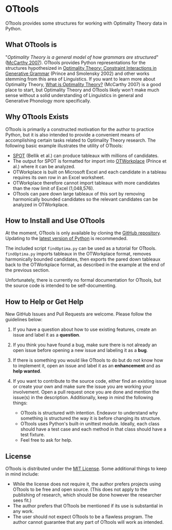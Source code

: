 # OTtools
OTtools provides some structures for working with Optimality Theory data in Python.

## What OTtools is
"*Optimality Theory is a general model of how grammars are structured*" ([McCarthy 2007](https://scholarworks.umass.edu/linguist_faculty_pubs/93/)). OTtools provides Python representations for the structures hypothesized in [Optimality Theory: Constraint Interactions in Generative Grammar](http://roa.rutgers.edu/article/view/547) (Prince and Smolensky 2002) and other works stemming from this area of Linguistics. If you want to learn more about Optimality Theory, [What is Optimality Theory?](https://scholarworks.umass.edu/linguist_faculty_pubs/93/) (McCarthy 2007) is a  good place to start, but Optimality Theory and OTtools likely won't make much sense without a solid understanding of Linguistics in general and Generative Phonology more specifically.

## Why OTtools Exists
OTtools is primarily a constructed motivation for the author to practice Python, but it is also intended to provide a convenient means of accomplishing certain tasks related to Optimality Theory research. The following basic example illustrates the utility of OTtools:

* [SPOT](https://github.com/syntax-prosody-ot/main) (Bellik et al.) can produce tableaux with millions of candidates.
* The output for SPOT is formatted for import into [OTWorkplace](https://sites.google.com/site/otworkplace/) (Prince et al.) where it can be analyzed.
* OTWorkplace is built on Microsoft Excel and each candidate in a tableau requires its own row in an Excel worksheet.
* OTWorkplace therefore cannot import tableaux with more candidates than the row limit of Excel (1,048,576).
* OTtools can pare down large tableaux of this sort by removing harmonically bounded candidates so the relevant candidates can be analyzed in OTWorkplace.

## How to Install and Use OTtools
At the moment, OTtools is only available by cloning the [GitHub repository](https://github.com/maxTarlov/OTtools). Updating to the [latest version of Python](https://www.python.org/downloads/) is recommended.

The included script `findOptima.py` can be used as a tutorial for OTtools. `findOptima.py` imports tableaux in the OTWorkplace format, removes harmonically bounded candidates, then exports the pared down tableaux back to the OTWorkplace format, as described in the example at the end of the previous section.

Unfortunately, there is currently no formal documentation for OTtools, but the source code is intended to be self-documenting.

## How to Help or Get Help
New GitHub Issues and Pull Requests are welcome. Please follow the guidelines below:

1. If you have a question about how to use existing features, create an issue and label it as a **question**.
2. If you think you have found a bug, make sure there is not already an open issue before opening a new issue and labeling it as a **bug**.
3. If there is something you would like OTtools to do but do not know how to implement it, open an issue and label it as an **enhancement** and as **help wanted**.
4. If you want to contribute to the source code, either find an existing issue or create your own and make sure the issue you are working your involvement. Open a pull request once you are done and mention the issue(s) in the description. Additionally, keep in mind the following things:

    * OTtools is structured with intention. Endeavor to understand why something is structured the way it is before changing its structure. 
    * OTtools uses Python's built-in unittest module. Ideally, each class should have a test case and each method in that class should have a test fixture.
    * Feel free to ask for help.

## License
OTtools is distributed under the [MIT License](https://opensource.org/licenses/MIT). Some additional things to keep in mind include:

* While the license does not require it, the author prefers projects using OTtools to be free and open source. (This does not apply to the publishing of research, which should be done however the researcher sees fit.)
* The author prefers that OTtools be mentioned if its use is substantial in any work.
* The user should not expect OTtools to be a flawless program. The author cannot guarantee that any part of OTtools will work as intended.
